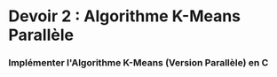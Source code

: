 # Devoir 2 : Algorithme K-Means Parallèle

### Implémenter l'Algorithme K-Means (Version Parallèle) en C
